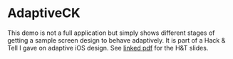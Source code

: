 # AdaptiveCK

This demo is not a full application but simply shows different stages of getting a sample screen design to behave adaptively. It is part of a Hack & Tell I gave on adaptive iOS design. See [linked pdf]() for the H&T slides.
